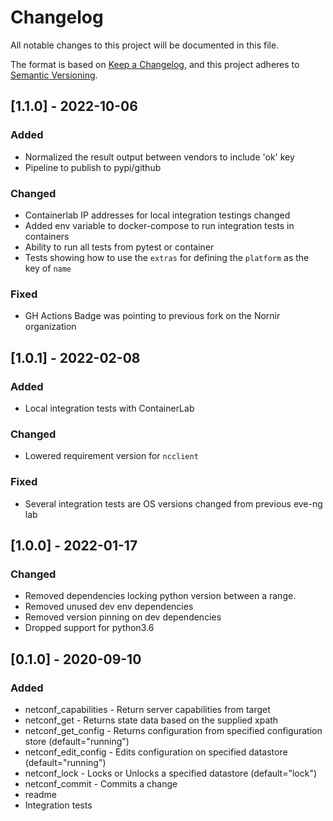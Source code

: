# Changelog

All notable changes to this project will be documented in this file.

The format is based on [Keep a Changelog](https://keepachangelog.com/en/1.0.0/), and this project adheres to [Semantic Versioning](https://semver.org/spec/v2.0.0.html).

## [1.1.0] - 2022-10-06

### Added

- Normalized the result output between vendors to include 'ok' key
- Pipeline to publish to pypi/github

### Changed

- Containerlab IP addresses for local integration testings changed
- Added env variable to docker-compose to run integration tests in containers
- Ability to run all tests from pytest or container
- Tests showing how to use the `extras` for defining the `platform` as the key of `name`

### Fixed

- GH Actions Badge was pointing to previous fork on the Nornir organization

## [1.0.1] - 2022-02-08

### Added

- Local integration tests with ContainerLab

### Changed

- Lowered requirement version for `ncclient`

### Fixed

- Several integration tests are OS versions changed from previous eve-ng lab

## [1.0.0] - 2022-01-17

### Changed

- Removed dependencies locking python version between a range.
- Removed unused dev env dependencies
- Removed version pinning on dev dependencies
- Dropped support for python3.6

## [0.1.0] - 2020-09-10

### Added

- netconf_capabilities - Return server capabilities from target
- netconf_get - Returns state data based on the supplied xpath
- netconf_get_config - Returns configuration from specified configuration store (default="running")
- netconf_edit_config - Edits configuration on specified datastore (default="running")
- netconf_lock - Locks or Unlocks a specified datastore (default="lock")
- netconf_commit - Commits a change
- readme
- Integration tests
